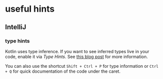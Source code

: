 # useful hints

## IntelliJ

### type hints
Kotlin uses type inference. If you want to see inferred types live in your code, enable it via *Type Hints*. See [this blog post](https://blog.jetbrains.com/kotlin/2017/06/kotlin-1-1-3-is-out/#more-5080) for more information.

You can also use the shortcut `Shift + Ctrl + P` for type information or `Ctrl + Q` for quick documentation of the code under the caret.